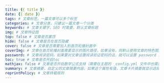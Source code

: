```yaml
---
title: {{ title }}
date: {{ date }}
tags: # 文章标签，一篇文章可以多个标签
categories: # 文章分类，只建议一篇文章一个分类
keywords: # 文章关键字，SEO 时需要，默认文章标题
img: # 文章特征图
top: false # 文章是否置顶
hide: false # 文章是否在首页隐藏
cover: false # 文章是否需要加入到首页轮播封面中
coverImg: # 文章在首页轮播封面需要显示的图片路径，如果没有，则默认使用文章的特色图片
password: # 文章阅读密码，如果要对文章设置阅读验证密码的话，就可以设置 password 的值，该值必须是用 SHA256 加密后的密码，防止被他人识破。前提是在主题的 config.yml 中激活了 verifyPassword 选项
toc: true # 文章是否开启toc
mathjax: false # 文章是否开启数学公式支持（需要在主题的 _config.yml 文件中也需要开启才行）
summary: # 文章摘要，自定义的文章摘要内容，如果这个属性有值，文章卡片摘要就显示这段文字，否则程序会自动截取文章的部分内容作为摘要
reprintPolicy: # 文章转载规则
---
```

